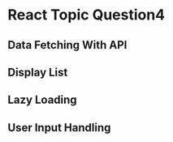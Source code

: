 # React Topic Question4

## Data Fetching With API

## Display List 

## Lazy Loading

## User Input Handling